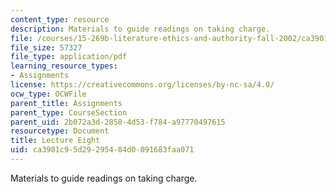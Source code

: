 ```yaml
---
content_type: resource
description: Materials to guide readings on taking charge.
file: /courses/15-269b-literature-ethics-and-authority-fall-2002/ca3901c95d29295484d0091683faa071_lecture8.pdf
file_size: 57327
file_type: application/pdf
learning_resource_types:
- Assignments
license: https://creativecommons.org/licenses/by-nc-sa/4.0/
ocw_type: OCWFile
parent_title: Assignments
parent_type: CourseSection
parent_uid: 2b072a3d-2858-4d53-f784-a97770497615
resourcetype: Document
title: Lecture Eight
uid: ca3901c9-5d29-2954-84d0-091683faa071
---
```

Materials to guide readings on taking charge.